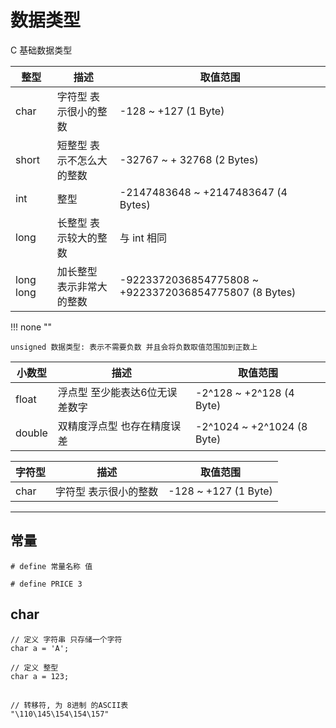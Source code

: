 # 数据类型

C 基础数据类型


| 整型        | 描述            | 取值范围                                                  |
|-----------|---------------|-------------------------------------------------------|
| char      | 字符型 表示很小的整数   | -128 ~ +127 (1 Byte)                                  |
| short     | 短整型 表示不怎么大的整数 | -32767 ~ + 32768 (2 Bytes)                            |
| int       | 整型            | -2147483648 ~ +2147483647 (4 Bytes)                   |
| long      | 长整型 表示较大的整数   | 与 int 相同                                              |
| long long | 加长整型 表示非常大的整数 | -9223372036854775808 ~ +9223372036854775807 (8 Bytes) |

!!! none ""

    unsigned 数据类型: 表示不需要负数 并且会将负数取值范围加到正数上


| 小数型    | 描述            | 取值范围                                                  |
|--------|---------------|-------------------------------------------------------|
| float  | 浮点型 至少能表达6位无误差数字 | -2^128 ~ +2^128 (4 Byte)   |
| double | 双精度浮点型 也存在精度误差  |  -2^1024 ~ +2^1024  (8 Byte)  |



| 字符型  | 描述            | 取值范围                                                  |
|------|---------------|-------------------------------------------------------|
| char | 字符型 表示很小的整数   | -128 ~ +127 (1 Byte)                                  |
---
## 常量

```
# define 常量名称 值

# define PRICE 3
```

## char

```
// 定义 字符串 只存储一个字符
char a = 'A';

// 定义 整型
char a = 123;

```

##

```
// 转移符, 为 8进制 的ASCII表
"\110\145\154\154\157"
```